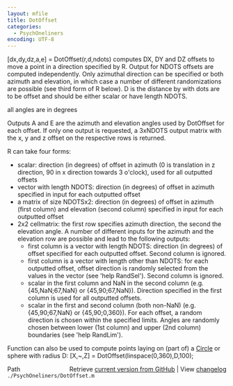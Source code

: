```yaml
---
layout: mfile
title: DotOffset
categories:
  - PsychOneliners
encoding: UTF-8
---
```


[dx,dy,dz,a,e] = DotOffset(r,d,ndots)
computes DX, DY and DZ offsets to move a point in a direction specified
by R. Output for NDOTS offsets are computed independently. Only azimuthal
direction can be specified or both azimuth and elevation, in which case a
number of different randomizations are possible (see third form of R
below). D is the distance by with dots are to be offset and should be
either scalar or have length NDOTS.

all angles are in degrees

Outputs A and E are the azimuth and elevation angles used by DotOffset
for each offset. If only one output is requested, a 3xNDOTS output matrix
with the x, y and z offset on the respective rows is returned.

R can take four forms:
- scalar: direction (in degrees) of offset in azimuth (0 is translation
  in z direction, 90 in x direction towards 3 o'clock), used for all
  outputted offsets
- vector with length NDOTS: direction (in degrees) of offset in azimuth
  specified in input for each outputted offset
- a matrix of size NDOTSx2: direction (in degrees) of offset in azimuth
  (first column) and elevation (second column) specified in input for
  each outputted offset
- 2x2 cellmatrix: the first row specifies azimuth direction, the second
  the elevation angle. A number of different inputs for the azimuth and
  the elevation row are possible and lead to the following outputs:
  - first column is a vector with length NDOTS: direction (in degrees) of
    offset specified for each outputted offset. Second column is ignored.
  - first column is a vector with length other than NDOTS: for each
    outputted offset, offset direction is randomly selected from the
    values in the vector (see 'help RandSel'). Second column is ignored.
  - scalar in the first column and NaN in the second column (e.g.
    {45,NaN;67,NaN} or {45,90;67,NaN}). Direction specified in the first
    column is used for all outputted offsets.
  - scalar in the first and second column (both non-NaN) (e.g.
    {45,90;67,NaN} or {45,90;0,360}). For each offset, a random direction
    is chosen within the specified limits. Angles are randomly chosen
    between lower (1st column) and upper (2nd column) boundaries (see
    'help RandLim').

Function can also be used to compute points laying on (part of) a [Circle](/docs/Circle)
or sphere with radius D:
[X,~,Z] = DotOffset(linspace(0,360),D,100);


<div class="code_header" style="text-align:right;">
  <span style="float:left;">Path&nbsp;&nbsp;</span> <span class="counter">Retrieve <a href=
  "https://raw.github.com/Psychtoolbox-3/Psychtoolbox-3/beta/./PsychOneliners/DotOffset.m">current version from GitHub</a> | View <a href=
  "https://github.com/Psychtoolbox-3/Psychtoolbox-3/commits/beta/./PsychOneliners/DotOffset.m">changelog</a></span>
</div>
<div class="code">
  <code>./PsychOneliners/DotOffset.m</code>
</div>
